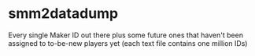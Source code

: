 # smm2datadump
Every single Maker ID out there plus some future ones that haven't been assigned to to-be-new players yet (each text file contains one million IDs)
